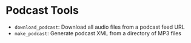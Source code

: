 # Podcast Tools

* `download_podcast`: Download all audio files from a podcast feed URL
* `make_podcast`: Generate podcast XML from a directory of MP3 files
